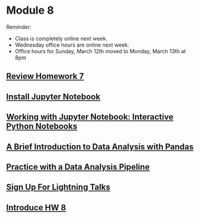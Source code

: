 # Module 8
Reminder: 
- Class is completely online next week. 
- Wednesday office hours are online next week.
- Office hours for Sunday, March 12th moved to Monday, March 13th at 8pm  

## [Review Homework 7](https://github.com/summerela/intro_programming_python/blob/master/Module8/hw7_answer.py)
## [Install Jupyter Notebook](https://github.com/summerela/intro_programming_python/blob/master/Module8/1_install_jupyter.ipynb)
## [Working with Jupyter Notebook: Interactive Python Notebooks](https://github.com/summerela/intro_programming_python/blob/master/Module8/2_using_jupyter.ipynb)
## [A Brief Introduction to Data Analysis with Pandas](https://github.com/summerela/intro_programming_python/blob/master/Module8/3_pandas.ipynb)
## [Practice with a Data Analysis Pipeline](https://github.com/summerela/intro_programming_python/blob/master/Module8/4_Analysis_Pipeline.ipynb)
## [Sign Up For Lightning Talks](https://canvas.uw.edu/courses/1105303/discussion_topics/3701010)
## [Introduce HW 8](https://github.com/summerela/intro_programming_python/blob/master/Module8/HW8.ipynb)

